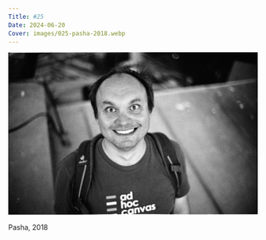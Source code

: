 ```yaml
---
Title: #25
Date: 2024-06-20
Cover: images/025-pasha-2018.webp
---
```


![Pasha, 2018](images/025-pasha-2018@2x.webp)

Pasha, 2018
